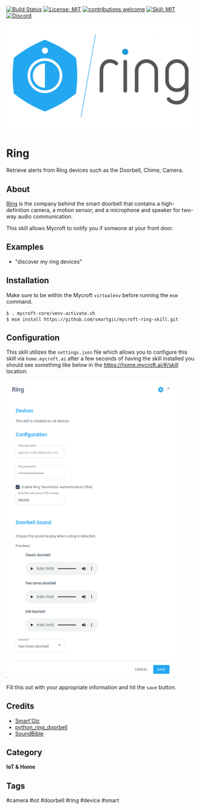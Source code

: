 [![Build Status](https://travis-ci.com/smartgic/mycroft-ring-skill.svg?branch=20.8.1)](https://travis-ci.com/github/smartgic/mycroft-ring-skill) [![License: MIT](https://img.shields.io/badge/License-MIT-yellow.svg)](https://opensource.org/licenses/MIT) [![contributions welcome](https://img.shields.io/badge/contributions-welcome-pink.svg?style=flat)](https://github.com/smartgic/mycroft-ring-skill/pulls) [![Skill: MIT](https://img.shields.io/badge/mycroft.ai-skill-blue)](https://mycroft.ai) [![Discord](https://img.shields.io/discord/809074036733902888)](https://discord.gg/sHM3Duz5d3)


<p align="center">
  <img alt="Mycrof Ring Skill" src="docs/mycroft-ring-logo.png" width="500px">
</p>

# Ring

Retrieve alerts from Ring devices such as the Doorbell, Chime, Camera.

## About

[Ring](https://www.ring.com) is the company behind the smart doorbell that contains a high-definition camera, a motion sensor, and a microphone and speaker for two-way audio communication.

This skill allows Mycroft to notify you if someone at your front door.

## Examples

* "discover my ring devices"


## Installation

Make sure to be within the Mycroft `virtualenv` before running the `msm` command.

```
$ . mycroft-core/venv-activate.sh
$ msm install https://github.com/smartgic/mycroft-ring-skill.git
```

## Configuration

This skill utilizes the `settings.json` file which allows you to configure this skill via `home.mycroft.ai` after a few seconds of having the skill installed you should see something like below in the https://home.mycroft.ai/#/skill location:

<img src='docs/ring-config.png' width='450'/>

Fill this out with your appropriate information and hit the `save` button.


## Credits

- [Smart'Gic](https://smartgic.io/)
- [python_ring_doorbell](https://github.com/tchellomello/python-ring-doorbell)
- [SoundBible](https://soundbible.com/)

## Category

**IoT & Home**

## Tags

#camera
#iot
#doorbell
#ring
#device
#smart
